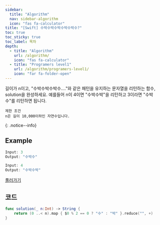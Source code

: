 ```yaml
---
sidebar:
  title: "Algorithm"
  nav: sidebar-algorithm
  icon: "fas fa-calculator"
title: "[Swift] 수박수박수박수박수박수?"
toc: true
toc_sticky: true
toc_label: 목차
depth: 
  - title: "Algorithm"
    url: /algorithm/
    icon: "fas fa-calculator"
  - title: "Programers level1"
    url: /algorithm/programers-level1/
    icon: "far fa-folder-open"
---
```

길이가 n이고, "수박수박수박수...."와 같은 패턴을 유지하는 문자열을 리턴하는 함수, solution을 완성하세요. 예를들어 n이 4이면 "수박수박"을 리턴하고 3이라면 "수박수"를 리턴하면 됩니다.

    제한 조건
    n은 길이 10,000이하인 자연수입니다.
{: .notice--info}

## Example
```swift
Input: 3
Output: "수박수"
```

```swift
Input: 4
Output: "수박수박"
```
[<i class="fas fa-link"></i> 풀러가기](https://programmers.co.kr/learn/courses/30/lessons/12922)


## 코드
```swift
func solution(_ n:Int) -> String {
    return (0 ..< n).map { $0 % 2 == 0 ? "수" : "박" }.reduce("", +)
}
```

